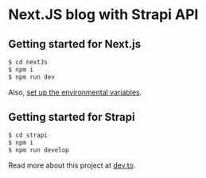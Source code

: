 # Next.JS blog with Strapi API

## Getting started for Next.js

```bash
$ cd nextJs
$ npm i
$ npm run dev
```

Also, [set up the environmental variables](https://github.com/dibasdauliya/nextJS-blog-with-stapi-api/tree/main/nextJS).

## Getting started for Strapi

```bash
$ cd strapi
$ npm i
$ npm run develop
```

Read more about this project at [dev.to](https://dev.to/dibasdauliya/nextjs-blog-with-strapi-deploy-to-heroku-and-vercel-48e).
